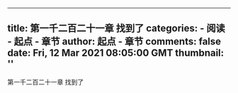 
---
title: 第一千二百二十一章 找到了
categories: 
    - 阅读
    - 起点 - 章节
author: 起点 - 章节
comments: false
date: Fri, 12 Mar 2021 08:05:00 GMT
thumbnail: ''
---

<div>   
第一千二百二十一章 找到了  
</div>
            